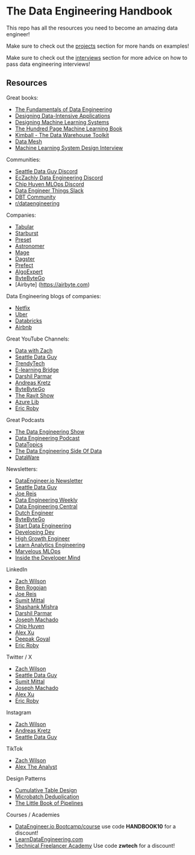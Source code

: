 # The Data Engineering Handbook
This repo has all the resources you need to become an amazing data engineer!

Make sure to check out the [projects](projects.md) section for more hands on examples!

Make sure to check out the [interviews](interviews.md) section for more advice on how to pass data engineering interviews!

## Resources

Great books:

- [The Fundamentals of Data Engineering](https://www.amazon.com/Fundamentals-Data-Engineering-Robust-Systems/dp/1098108302/)
- [Designing Data-Intensive Applications](https://www.amazon.com/Designing-Data-Intensive-Applications-Reliable-Maintainable/dp/1449373321/)
- [Designing Machine Learning Systems](https://www.amazon.com/Designing-Machine-Learning-Systems-Production-Ready/dp/1098107969)
- [The Hundred Page Machine Learning Book](https://www.amazon.com/Hundred-Page-Machine-Learning-Book/dp/199957950X)
- [Kimball - The Data Warehouse Toolkit](https://github.com/ms2ag16/Books/blob/master/Kimball_The-Data-Warehouse-Toolkit-3rd-Edition.pdf)
- [Data Mesh](https://www.oreilly.com/library/view/data-mesh/9781492092384/)
- [Machine Learning System Design Interview](https://www.amazon.com/Machine-Learning-System-Design-Interview/dp/1736049127)


Communities:
- [Seattle Data Guy Discord](https://discord.gg/ah95MZKkFF)
- [EcZachly Data Engineering Discord](https://discord.gg/JGumAXncAK)
- [Chip Huyen MLOps Discord](https://discord.gg/dzh728c5t3)
- [Data Engineer Things Slack](https://dataengineerthings.slack.com/join/shared_invite/zt-27gp9ayz4-hRq5h1ElxVZf2rRqjEwKHQ#/shared-invite/email)
- [DBT Community](https://www.getdbt.com/community/join-the-community/)
- [r/dataengineering](https://www.reddit.com/r/dataengineering)

Companies:
- [Tabular](https://www.tabular.io)
- [Starburst](https://www.starburst.io)
- [Preset](https://www.preset.io)
- [Astronomer](https://www.astronomer.io)
- [Mage](https://www.mage.ai)
- [Dagster](https://www.dagster.io)
- [Prefect](https://www.prefect.io)
- [AlgoExpert](https://www.algoexpert.io)
- [ByteByteGo](https://www.bytebytego.com)
- [Airbyte] (https://airbyte.com)

Data Engineering blogs of companies:
- [Netfix](https://netflixtechblog.com/tagged/big-data)
- [Uber](https://www.uber.com/blog/houston/data/?uclick_id=b2f43229-f3f4-4bae-bd5d-10a05db2f70c)
- [Databricks](https://www.databricks.com/blog/category/engineering/data-engineering)
- [Airbnb](https://medium.com/airbnb-engineering/data/home)
  
Great YouTube Channels:

- [Data with Zach](https://www.youtube.com/c/datawithzach)
- [Seattle Data Guy](https://www.youtube.com/c/SeattleDataGuy)
- [TrendyTech](https://www.youtube.com/c/TrendytechInsights)
- [E-learning Bridge](https://www.youtube.com/@shashank_mishra)
- [Darshil Parmar](https://www.youtube.com/@DarshilParmar)
- [Andreas Kretz](https://www.youtube.com/c/andreaskayy)
- [ByteByteGo](https://www.youtube.com/c/ByteByteGo)
- [The Ravit Show](https://youtube.com/@theravitshow)
- [Azure Lib](https://www.youtube.com/@azurelib-academy)
- [Eric Roby](https://www.youtube.com/@codingwithroby)


Great Podcasts

- [The Data Engineering Show](https://www.dataengineeringshow.com/)
- [Data Engineering Podcast](https://www.dataengineeringpodcast.com/)
- [DataTopics](https://www.datatopics.io/)
- [The Data Engineering Side Of Data](https://podcasts.apple.com/us/podcast/the-engineering-side-of-data/id1566999533)
- [DataWare](https://www.ascend.io/dataaware-podcast/)




Newsletters:

- [DataEngineer.io Newsletter](https://blog.dataengineer.io)
- [Seattle Data Guy](https://seattledataguy.substack.com)
- [Joe Reis](https://joereis.substack.com)
- [Data Engineering Weekly](https://www.dataengineeringweekly.com)
- [Data Engineering Central](https://dataengineeringcentral.substack.com)
- [Dutch Engineer](https://dutchengineer.substack.com)
- [ByteByteGo](https://blog.bytebytego.com)
- [Start Data Engineering](https://www.startdataengineering.com)
- [Developing Dev](https://www.developing.dev)
- [High Growth Engineer](https://careercutler.substack.com/)
- [Learn Analytics Engineering](https://learnanalyticsengineering.substack.com/)
- [Marvelous MLOps](https://marvelousmlops.substack.com/)
- [Inside the Developer Mind](https://codingwithroby.substack.com/)

LinkedIn

- [Zach Wilson](https://www.linkedin.com/in/eczachly)
- [Ben Rogojan](https://www.linkedin.com/in/benjaminrogojan)
- [Joe Reis](https://www.linkedin.com/in/josephreis)
- [Sumit Mittal](https://www.linkedin.com/in/bigdatabysumit/)
- [Shashank Mishra](https://www.linkedin.com/in/shashank219/)
- [Darshil Parmar](https://www.linkedin.com/in/darshil-parmar/)
- [Joseph Machado](https://www.linkedin.com/in/josephmachado1991/)
- [Chip Huyen](https://www.linkedin.com/in/chiphuyen/)
- [Alex Xu](https://www.linkedin.com/in/alexxubyte)
- [Deepak Goyal](https://www.linkedin.com/in/deepak-goyal-93805a17/)
- [Eric Roby](https://www.linkedin.com/in/codingwithroby/)

Twitter / X 

- [Zach Wilson](https://www.twitter.com/EcZachly)
- [Seattle Data Guy](https://www.twitter.com/SeattleDataGuy)
- [Sumit Mittal](https://www.twitter.com/bigdatasumit)
- [Joseph Machado](https://twitter.com/startdataeng)
- [Alex Xu](https://twitter.com/alexxubyte/)
- [Eric Roby](https://twitter.com/codingwithroby)
  
Instagram

- [Zach Wilson](https://www.instagram.com/eczachly)
- [Andreas Kretz](https://www.instagram.com/learndataengineering)
- [Seattle Data Guy](https://www.instagram.com/seattledataguy)

TikTok

- [Zach Wilson](https://www.tiktok.com/@eczachly)
- [Alex The Analyst](https://www.tiktok.com/@alex_the_analyst)

Design Patterns 

- [Cumulative Table Design](https://www.github.com/EcZachly/cumulative-table-design)
- [Microbatch Deduplication](https://www.github.com/EcZachly/microbatch-hourly-deduped-tutorial)
- [The Little Book of Pipelines](https://www.github.com/EcZachly/little-book-of-pipelines)


Courses / Academies
- [DataEngineer.io Bootcamp/course](https://www.dataengineer.io) use code **HANDBOOK10** for a discount!
- [LearnDataEngineering.com](https://www.learndataengineering.com)
- [Technical Freelancer Academy](https://www.technicalfreelanceracademy.com/) Use code **zwtech** for a discount!

